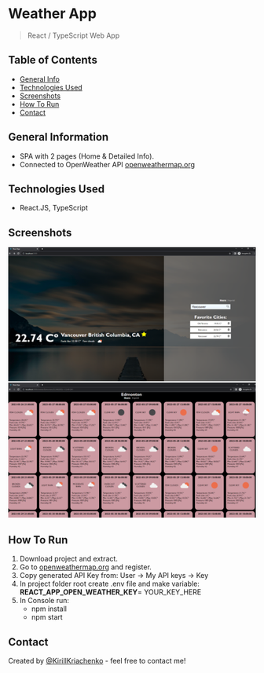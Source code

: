 # Weather App
> React / TypeScript Web App <br/>


## Table of Contents
* [General Info](#general-information)
* [Technologies Used](#technologies-used)
* [Screenshots](#screenshots)
* [How To Run](#how-to-run)
* [Contact](#contact)


## General Information
- SPA with 2 pages (Home & Detailed Info).
- Connected to OpenWeather API [openweathermap.org](https://openweathermap.org/)


## Technologies Used
- React.JS, TypeScript


## Screenshots
![Example screenshot](src/assets/Example1.png)
![Example screenshot](/src/assets/Example2.png)
<!-- If you have screenshots you'd like to share, include them here. -->


## How To Run

1. Download project and extract.
2. Go to [openweathermap.org](https://openweathermap.org/) and register.
3. Copy generated API Key from: User -> My API keys -> Key
4. In project folder root create .env file and make variable: **REACT_APP_OPEN_WEATHER_KEY**= YOUR_KEY_HERE
5. In Console run: 
     - npm install 
     - npm start

## Contact
Created by [@KirillKriachenko](https://github.com/KirillKriachenko) - feel free to contact me!
